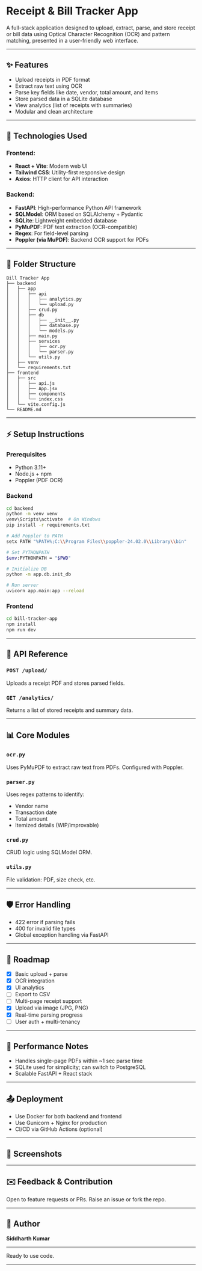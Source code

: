 # Receipt & Bill Tracker App

A full-stack application designed to upload, extract, parse, and store receipt or bill data using Optical Character Recognition (OCR) and pattern matching, presented in a user-friendly web interface.

---

## ✨ Features

* Upload receipts in PDF format
* Extract raw text using OCR
* Parse key fields like date, vendor, total amount, and items
* Store parsed data in a SQLite database
* View analytics (list of receipts with summaries)
* Modular and clean architecture

---

## 🔧 Technologies Used

### Frontend:

* **React + Vite**: Modern web UI
* **Tailwind CSS**: Utility-first responsive design
* **Axios**: HTTP client for API interaction

### Backend:

* **FastAPI**: High-performance Python API framework
* **SQLModel**: ORM based on SQLAlchemy + Pydantic
* **SQLite**: Lightweight embedded database
* **PyMuPDF**: PDF text extraction (OCR-compatible)
* **Regex**: For field-level parsing
* **Poppler (via MuPDF)**: Backend OCR support for PDFs

---

## 📁 Folder Structure

```
Bill Tracker App
├── backend
│   ├── app
│   │   ├── api
│   │   │   ├── analytics.py
│   │   │   └── upload.py
│   │   ├── crud.py
│   │   ├── db
│   │   │   ├── __init__.py
│   │   │   ├── database.py
│   │   │   └── models.py
│   │   ├── main.py
│   │   ├── services
│   │   │   ├── ocr.py
│   │   │   └── parser.py
│   │   └── utils.py
│   ├── venv
│   └── requirements.txt
├── frontend
│   ├── src
│   │   ├── api.js
│   │   ├── App.jsx
│   │   ├── components
│   │   └── index.css
│   └── vite.config.js
└── README.md
```

---

## ⚡ Setup Instructions

### Prerequisites

* Python 3.11+
* Node.js + npm
* Poppler (PDF OCR)

### Backend

```bash
cd backend
python -m venv venv
venv\Scripts\activate  # On Windows
pip install -r requirements.txt

# Add Poppler to PATH
setx PATH "%PATH%;C:\\Program Files\\poppler-24.02.0\\Library\\bin"

# Set PYTHONPATH
$env:PYTHONPATH = "$PWD"

# Initialize DB
python -m app.db.init_db

# Run server
uvicorn app.main:app --reload
```

### Frontend

```bash
cd bill-tracker-app
npm install
npm run dev
```

---

## 🔎 API Reference

### `POST /upload/`

Uploads a receipt PDF and stores parsed fields.

### `GET /analytics/`

Returns a list of stored receipts and summary data.

---

## 📊 Core Modules

### `ocr.py`

Uses PyMuPDF to extract raw text from PDFs. Configured with Poppler.

### `parser.py`

Uses regex patterns to identify:

* Vendor name
* Transaction date
* Total amount
* Itemized details (WIP/improvable)

### `crud.py`

CRUD logic using SQLModel ORM.

### `utils.py`

File validation: PDF, size check, etc.

---

## 🛡️ Error Handling

* 422 error if parsing fails
* 400 for invalid file types
* Global exception handling via FastAPI

---

## 🚀 Roadmap

* [x] Basic upload + parse
* [x] OCR integration
* [x] UI analytics
* [ ] Export to CSV
* [ ] Multi-page receipt support
* [x] Upload via image (JPG, PNG)
* [x] Real-time parsing progress
* [ ] User auth + multi-tenancy

---

## 🔢 Performance Notes

* Handles single-page PDFs within \~1 sec parse time
* SQLite used for simplicity; can switch to PostgreSQL
* Scalable FastAPI + React stack

---

## 📤 Deployment

* Use Docker for both backend and frontend
* Use Gunicorn + Nginx for production
* CI/CD via GitHub Actions (optional)

---

## 📸 Screenshots


---

## ✉️ Feedback & Contribution

Open to feature requests or PRs. Raise an issue or fork the repo.

---
## 👤 Author

**Siddharth Kumar**

---

Ready to use code.

---
